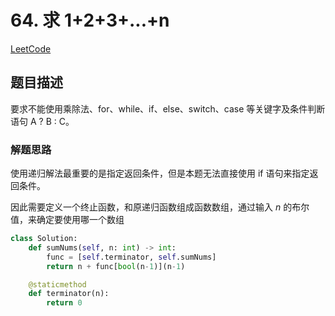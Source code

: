 # 64. 求 1+2+3+...+n

[LeetCode](https://leetcode-cn.com/problems/qiu-12n-lcof/)

## 题目描述

要求不能使用乘除法、for、while、if、else、switch、case 等关键字及条件判断语句 A ? B : C。

### 解题思路

使用递归解法最重要的是指定返回条件，但是本题无法直接使用 if 语句来指定返回条件。

因此需要定义一个终止函数，和原递归函数组成函数数组，通过输入 $n$ 的布尔值，来确定要使用哪一个数组

```python
class Solution:
    def sumNums(self, n: int) -> int:
        func = [self.terminator, self.sumNums]
        return n + func[bool(n-1)](n-1)

    @staticmethod
    def terminator(n):
        return 0
```
